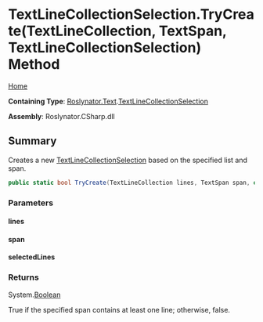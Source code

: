 # TextLineCollectionSelection\.TryCreate\(TextLineCollection, TextSpan, TextLineCollectionSelection\) Method

[Home](../../../../README.md)

**Containing Type**: [Roslynator.Text](../../README.md)\.[TextLineCollectionSelection](../README.md)

**Assembly**: Roslynator\.CSharp\.dll

## Summary

Creates a new [TextLineCollectionSelection](../README.md) based on the specified list and span\.

```csharp
public static bool TryCreate(TextLineCollection lines, TextSpan span, out TextLineCollectionSelection selectedLines)
```

### Parameters

#### lines





#### span





#### selectedLines





### Returns

System\.[Boolean](https://docs.microsoft.com/en-us/dotnet/api/system.boolean)

True if the specified span contains at least one line; otherwise, false\.